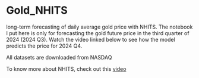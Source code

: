 # Gold_NHITS
long-term forecasting of daily average gold price with NHITS. The notebook I put here is only for forecasting the gold future price in the third quarter of 2024 (2024 Q3). Watch the video linked below to see how the model predicts the price for 2024 Q4.

All datasets are downloaded from NASDAQ

To know more about NHITS, check out this [video](https://youtu.be/PWlg9SbAcp0)
